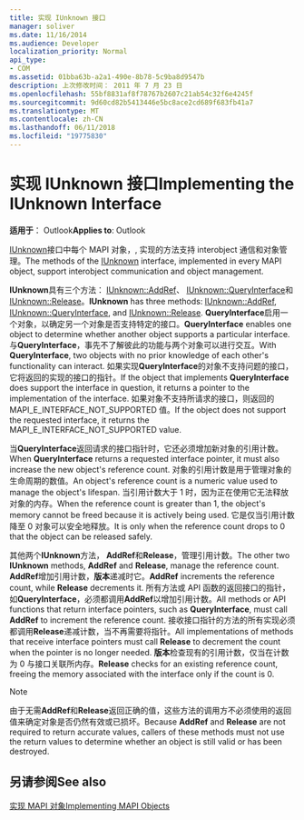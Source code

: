 ```yaml
---
title: 实现 IUnknown 接口
manager: soliver
ms.date: 11/16/2014
ms.audience: Developer
localization_priority: Normal
api_type:
- COM
ms.assetid: 01bba63b-a2a1-490e-8b78-5c9ba8d9547b
description: 上次修改时间： 2011 年 7 月 23 日
ms.openlocfilehash: 55bf8831af8f78767b2607c21ab54c32f6e4245f
ms.sourcegitcommit: 9d60cd82b5413446e5bc8ace2cd689f683fb41a7
ms.translationtype: MT
ms.contentlocale: zh-CN
ms.lasthandoff: 06/11/2018
ms.locfileid: "19775830"
---
```

# <a name="implementing-the-iunknown-interface"></a><span data-ttu-id="eb6f2-103">实现 IUnknown 接口</span><span class="sxs-lookup"><span data-stu-id="eb6f2-103">Implementing the IUnknown Interface</span></span>

  
  
<span data-ttu-id="eb6f2-104">**适用于**： Outlook</span><span class="sxs-lookup"><span data-stu-id="eb6f2-104">**Applies to**: Outlook</span></span> 
  
<span data-ttu-id="eb6f2-105">[IUnknown](http://msdn.microsoft.com/zh-cn/library/ms680509%28v=VS.85%29.aspx)接口中每个 MAPI 对象，, 实现的方法支持 interobject 通信和对象管理。</span><span class="sxs-lookup"><span data-stu-id="eb6f2-105">The methods of the [IUnknown](http://msdn.microsoft.com/zh-cn/library/ms680509%28v=VS.85%29.aspx) interface, implemented in every MAPI object, support interobject communication and object management.</span></span> 
  
 <span data-ttu-id="eb6f2-106">**IUnknown**具有三个方法： [IUnknown::AddRef](http://msdn.microsoft.com/zh-cn/library/ms691379%28v=VS.85%29.aspx)、 [IUnknown::QueryInterface](http://msdn.microsoft.com/zh-cn/library/ms682521%28v=VS.85%29.aspx)和[IUnknown::Release](http://msdn.microsoft.com/zh-cn/library/ms682317%28v=VS.85%29.aspx)。</span><span class="sxs-lookup"><span data-stu-id="eb6f2-106">**IUnknown** has three methods: [IUnknown::AddRef](http://msdn.microsoft.com/zh-cn/library/ms691379%28v=VS.85%29.aspx), [IUnknown::QueryInterface](http://msdn.microsoft.com/zh-cn/library/ms682521%28v=VS.85%29.aspx), and [IUnknown::Release](http://msdn.microsoft.com/zh-cn/library/ms682317%28v=VS.85%29.aspx).</span></span> <span data-ttu-id="eb6f2-107">**QueryInterface**启用一个对象，以确定另一个对象是否支持特定的接口。</span><span class="sxs-lookup"><span data-stu-id="eb6f2-107">**QueryInterface** enables one object to determine whether another object supports a particular interface.</span></span> <span data-ttu-id="eb6f2-108">与**QueryInterface**，事先不了解彼此的功能与两个对象可以进行交互。</span><span class="sxs-lookup"><span data-stu-id="eb6f2-108">With **QueryInterface**, two objects with no prior knowledge of each other's functionality can interact.</span></span> <span data-ttu-id="eb6f2-109">如果实现**QueryInterface**的对象不支持问题的接口，它将返回的实现的接口的指针。</span><span class="sxs-lookup"><span data-stu-id="eb6f2-109">If the object that implements **QueryInterface** does support the interface in question, it returns a pointer to the implementation of the interface.</span></span> <span data-ttu-id="eb6f2-110">如果对象不支持所请求的接口，则返回的 MAPI_E_INTERFACE_NOT_SUPPORTED 值。</span><span class="sxs-lookup"><span data-stu-id="eb6f2-110">If the object does not support the requested interface, it returns the MAPI_E_INTERFACE_NOT_SUPPORTED value.</span></span> 
  
<span data-ttu-id="eb6f2-111">当**QueryInterface**返回请求的接口指针时，它还必须增加新对象的引用计数。</span><span class="sxs-lookup"><span data-stu-id="eb6f2-111">When **QueryInterface** returns a requested interface pointer, it must also increase the new object's reference count.</span></span> <span data-ttu-id="eb6f2-112">对象的引用计数是用于管理对象的生命周期的数值。</span><span class="sxs-lookup"><span data-stu-id="eb6f2-112">An object's reference count is a numeric value used to manage the object's lifespan.</span></span> <span data-ttu-id="eb6f2-113">当引用计数大于 1 时，因为正在使用它无法释放对象的内存。</span><span class="sxs-lookup"><span data-stu-id="eb6f2-113">When the reference count is greater than 1, the object's memory cannot be freed because it is actively being used.</span></span> <span data-ttu-id="eb6f2-114">它是仅当引用计数降至 0 对象可以安全地释放。</span><span class="sxs-lookup"><span data-stu-id="eb6f2-114">It is only when the reference count drops to 0 that the object can be released safely.</span></span> 
  
<span data-ttu-id="eb6f2-115">其他两个**IUnknown**方法， **AddRef**和**Release**，管理引用计数。</span><span class="sxs-lookup"><span data-stu-id="eb6f2-115">The other two **IUnknown** methods, **AddRef** and **Release**, manage the reference count.</span></span> <span data-ttu-id="eb6f2-116">**AddRef**增加引用计数，**版本**递减时它。</span><span class="sxs-lookup"><span data-stu-id="eb6f2-116">**AddRef** increments the reference count, while **Release** decrements it.</span></span> <span data-ttu-id="eb6f2-117">所有方法或 API 函数的返回接口的指针，如**QueryInterface**，必须都调用**AddRef**以增加引用计数。</span><span class="sxs-lookup"><span data-stu-id="eb6f2-117">All methods or API functions that return interface pointers, such as **QueryInterface**, must call **AddRef** to increment the reference count.</span></span> <span data-ttu-id="eb6f2-118">接收接口指针的方法的所有实现必须都调用**Release**递减计数，当不再需要将指针。</span><span class="sxs-lookup"><span data-stu-id="eb6f2-118">All implementations of methods that receive interface pointers must call **Release** to decrement the count when the pointer is no longer needed.</span></span> <span data-ttu-id="eb6f2-119">**版本**检查现有的引用计数，仅当在计数为 0 与接口关联所内存。</span><span class="sxs-lookup"><span data-stu-id="eb6f2-119">**Release** checks for an existing reference count, freeing the memory associated with the interface only if the count is 0.</span></span> 
  
> [!NOTE]
> <span data-ttu-id="eb6f2-120">由于无需**AddRef**和**Release**返回正确的值，这些方法的调用方不必须使用的返回值来确定对象是否仍然有效或已损坏。</span><span class="sxs-lookup"><span data-stu-id="eb6f2-120">Because **AddRef** and **Release** are not required to return accurate values, callers of these methods must not use the return values to determine whether an object is still valid or has been destroyed.</span></span> 
  
## <a name="see-also"></a><span data-ttu-id="eb6f2-121">另请参阅</span><span class="sxs-lookup"><span data-stu-id="eb6f2-121">See also</span></span>



[<span data-ttu-id="eb6f2-122">实现 MAPI 对象</span><span class="sxs-lookup"><span data-stu-id="eb6f2-122">Implementing MAPI Objects</span></span>](implementing-mapi-objects.md)

